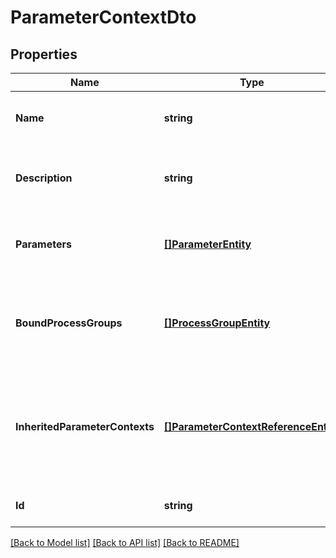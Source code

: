 # ParameterContextDto

## Properties
Name | Type | Description | Notes
------------ | ------------- | ------------- | -------------
**Name** | **string** | The Name of the Parameter Context. | [optional] [default to null]
**Description** | **string** | The Description of the Parameter Context. | [optional] [default to null]
**Parameters** | [**[]ParameterEntity**](ParameterEntity.md) | The Parameters for the Parameter Context | [optional] [default to null]
**BoundProcessGroups** | [**[]ProcessGroupEntity**](ProcessGroupEntity.md) | The Process Groups that are bound to this Parameter Context | [optional] [default to null]
**InheritedParameterContexts** | [**[]ParameterContextReferenceEntity**](ParameterContextReferenceEntity.md) | A list of references of Parameter Contexts from which this one inherits parameters | [optional] [default to null]
**Id** | **string** | The ID the Parameter Context. | [optional] [default to null]

[[Back to Model list]](../README.md#documentation-for-models) [[Back to API list]](../README.md#documentation-for-api-endpoints) [[Back to README]](../README.md)


